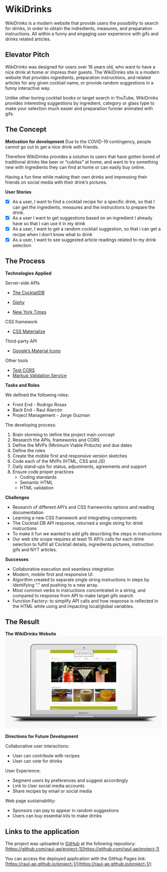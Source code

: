 # WikiDrinks

WikiDrinks is a modern website that provide users the possibility to search for drinks, in order to obtain the indredients, measures, and preparation instructions. All within a funny and engaging user experience with gifs and drinks related articles.

## Elevator Pitch

WikiDrinks was designed for users over 18 years old, who want to have a nice drink at home or impress their guests. The WikiDrinks site is a modern website that provides ingredients, preparation instructions, and related articles for any given cocktail name, or provide random suggestions in a funny interactive way.

Unlike other boring cocktail books or target search in YouTube, WikiDrinks provides interesting suggestions by ingredient, category or glass type to make your selection much easier and preparation funnier animated with gifs.

## The Concept

**Motivation for development**
Due to the COVID-19 contingency, people cannot go out to get a nice drink with friends.

Therefore WikiDrinks provides a solution to users that have gotten bored of traditional drinks like beer or “cubitas” at home, and want to try something new with ingredients they can find at home or can easily buy online.

Having a fun time while making their own drinks and impressing their friends on social media with their drink’s pictures.

**User Stories**

- [x] As a user, I want to find a cocktail recipe for a specific drink, so that I can get the ingredients, measures and the instructions to prepare the drink.
- [x] As a user I want to get suggestions based on an ingredient I already have so that I can use it in my drink
- [x] As a user, I want to get a random cocktail suggestion, so that i can get a recipe when I don’t know what to drink
- [x] As a user, I want to see suggested article readings related to my drink selection

## The Process

**Technologies Applied**

Server-side APIs

- [The CocktailDB](https://www.thecocktaildb.com/)

- [Giphy](https://developers.giphy.com/)

- [New York Times](https://developer.nytimes.com/)

CSS framework

- [CSS Materialize](https://materializecss.com/)

Third-party API

- [Google’s Material Icons](https://google.github.io/material-design-icons/)

Other tools

- [Test CORS](https://www.test-cors.org/)
- [Markup Validation Service](https://validator.w3.org/)

**Tasks and Roles**

We defined the following roles:

- Front End - Rodrigo Rosas
- Back End - Raul Alarcón
- Project Management - Jorge Guzman

The developing process:

1. Brain storming to define the project main concept
2. Research the APIs, frameworks and CORS
3. Define the MVPs (Minimum Viable Prducts) and due dates
4. Define the roles
5. Create the mobile first and responsive version sketches
6. Code each of the MVPs (HTML, CSS and JS)
7. Daily stand-ups for status, adjustments, agreements and support
8. Ensure code proper practices
   - Coding standards
   - Semantic HTML
   - HTML validation

**Challenges**

- Research of different API’s and CSS frameworks options and reading documentation
- Learning a new CSS framework and integrating components
- The Cocktail DB API response, returned a single string for drink instructions
- To make it fun we wanted to add gifs describing the steps in instructions
- Our web site scope requires at least 15 API’s calls for each drink selection to fulfill all Cocktail details, ingredients pictures, instruction gifs and NYT articles.

**Successes**

- Collaborative execution and seamless integration
- Modern, mobile first and responsive UI
- Algorithm created to separate single string instructions in steps by identifying “.” and pushing to a new array.
- Most common verbs in instructions concentrated in a string, and compared to response from API to make target gifs search
- Function Factory: to simplify API calls and how response is reflected in the HTML while using and impacting local/global variables.

## The Result

**The WikiDrinks Website**
![](./images/screenshot.png)

**Directions for Future Development**

Collaborative user interactions:

- User can contribute with recipes
- User can vote for drinks

User Experience:

- Segment users by preferences and suggest accordingly
- Link to User social media accounts
- Share recipes by email or social media

Web page sustainability:

- Sponsors can pay to appear in random suggestions
- Users can buy essential kits to make drinks

## Links to the application

The project was uploaded to [GitHub](https://github.com/) at the following repository:
[https://github.com/raul-ae/project-1](https://github.com/raul-ae/project-1)

You can access the deployed application with the GitHup Pages link:
[https://raul-ae.github.io/project-1/](https://raul-ae.github.io/project-1/)
